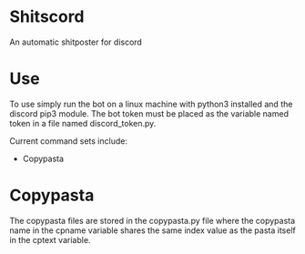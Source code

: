 # Shitscord
An automatic shitposter for discord

# Use
To use simply run the bot on a linux machine with python3 installed and the discord pip3 module.
The bot token must be placed as the variable named token in a file named discord_token.py.

Current command sets include:
 - Copypasta
 
# Copypasta
 The copypasta files are stored in the copypasta.py file where the copypasta name in the cpname variable shares the same index value as the pasta itself in the cptext variable.